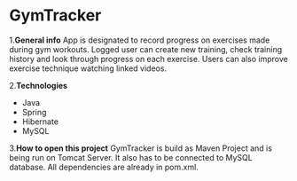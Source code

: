# GymTracker

1.**General info**
App is designated to record progress on exercises made during gym workouts. Logged user can create new training, check training history and look through progress on each exercise. Users can also improve exercise technique watching linked videos.

2.**Technologies**
 - Java
 - Spring
 - Hibernate
 - MySQL

3.**How to open this project**
GymTracker is build as Maven Project and is being run on Tomcat Server. It also has to be connected to MySQL database. All dependencies are already in pom.xml.
